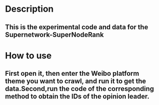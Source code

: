 # Description
## This is the experimental code and data for the Supernetwork-SuperNodeRank
# How to use
## First open it, then enter the Weibo platform theme you want to crawl, and run it to get the data.Second,run the code of the corresponding method to obtain the IDs of the opinion leader.
